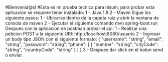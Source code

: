 #Bienvenid@s!
#Esta es mi prueba tecnica para nisum, para probar esta aplicacion se requiere tener instalado:
    1 - Java 1.8
    2 - Maven
Sigue los siguiente pasos:
    1 - Ubicarse dentro de la capeta raiz y abrir la ventana de consola de maven
    2 - Ejecutar el siguiente comando mvn spring-boot:run
Despues con la aplicacion de postman probar el api:
    1 - Realizar una peticion POST a la siguiente URI: http://localhost:8080/usuario
    2 - Ingresar un body tipo JSON con el siguiente formato:
        {
            "username": "string",
            "email": "string",
            "password": "string",
            "phone": [
                {
                    "number": "string",
                    "cityCode": "string",
                    "countryCode": "string"
                }
            ]
        }
     3 - Despues dar click en el boton send o enviar.

